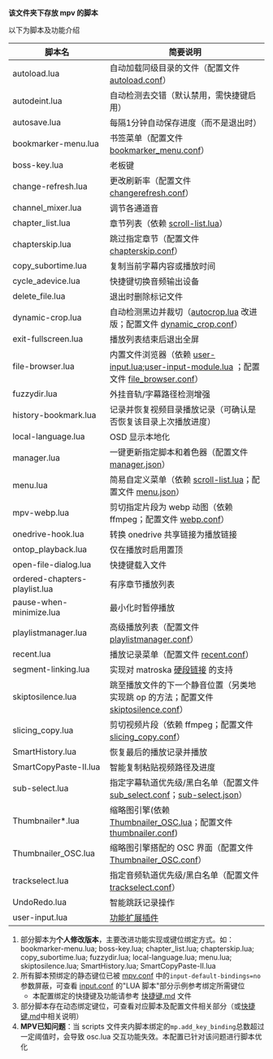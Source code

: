 **该文件夹下存放 mpv 的脚本**

以下为脚本及功能介绍

| 脚本名 | 简要说明 |
| --- | --- |
| autoload.lua | 自动加载同级目录的文件（配置文件 [autoload.conf](../script-opts/autoload.conf)） |
| autodeint.lua        | 自动检测去交错（默认禁用，需快捷键启用）       |
| autosave.lua         | 每隔1分钟自动保存进度（而不是退出时）    |
| bookmarker-menu.lua  | 书签菜单（配置文件 [bookmarker_menu.conf](../script-opts/bookmarker_menu.conf)） |
| boss-key.lua         | 老板键                                   |
| change-refresh.lua   | 更改刷新率（配置文件 [changerefresh.conf](../script-opts/changerefresh.conf)） |
| channel_mixer.lua    | 调节各通道音                             |
| chapter_list.lua | 章节列表（依赖 [scroll-list.lua](../script-modules/scroll-list.lua)） |
| chapterskip.lua | 跳过指定章节（配置文件 [chapterskip.conf](../script-opts/chapterskip.conf)） |
| copy_subortime.lua | 复制当前字幕内容或播放时间 |
| cycle_adevice.lua | 快捷键切换音频输出设备 |
| delete_file.lua | 退出时删除标记文件 |
| dynamic-crop.lua | 自动检测黑边并裁切（[autocrop.lua](https://github.com/mpv-player/mpv/blob/master/TOOLS/lua/autocrop.lua) 改进版；配置文件 [dynamic_crop.conf](../script-opts/dynamic_crop.conf)） |
| exit-fullscreen.lua | 播放列表结束后退出全屏 |
| file-browser.lua | 内置文件浏览器（依赖 [user-input.lua](../scripts/user-input.lua);[user-input-module.lua](../script-modules/user-input-module.lua) ；配置文件 [file_browser.conf](../script-opts/file_browser.conf)） |
| fuzzydir.lua | 外挂音轨/字幕路径检测增强 |
| history-bookmark.lua | 记录并恢复视频目录播放记录（可确认是否恢复该目录上次播放进度） |
| local-language.lua | OSD 显示本地化 |
| manager.lua | 一键更新指定脚本和着色器（配置文件 [manager.json](../manager.json)） |
| menu.lua | 简易自定义菜单（依赖 [scroll-list.lua](../script-modules/scroll-list.lua)；配置文件 [menu.json](../script-opts/menu.json)） |
| mpv-webp.lua | 剪切指定片段为 webp 动图（依赖 ffmpeg；配置文件 [webp.conf](../script-opts/webp.conf)） |
| onedrive-hook.lua | 转换 onedrive 共享链接为播放链接 |
| ontop_playback.lua            | 仅在播放时启用置顶                                           |
| open-file-dialog.lua | 快捷键载入文件                                               |
| ordered-chapters-playlist.lua | 有序章节播放列表 |
| pause-when-minimize.lua | 最小化时暂停播放 |
| playlistmanager.lua | 高级播放列表（配置文件 [playlistmanager.conf](../script-opts/playlistmanager.conf)） |
| recent.lua | 播放记录菜单（配置文件 [recent.conf](../script-opts/recent.conf)） |
| segment-linking.lua | 实现对 matroska [硬段链接](https://www.ietf.org/archive/id/draft-ietf-cellar-matroska-06.html#name-hard-linking) 的支持 |
| skiptosilence.lua | 跳至播放文件的下一个静音位置（另类地实现跳 op 的方法；配置文件 [skiptosilence.conf](../script-opts/skiptosilence.conf)） |
| slicing_copy.lua | 剪切视频片段（依赖 ffmpeg；配置文件 [slicing_copy.conf](../script-opts/slicing_copy.conf)） |
| SmartHistory.lua              | 恢复最后的播放记录并播放                                       |
| SmartCopyPaste-II.lua         | 智能复制粘贴视频路径及进度                                   |
| sub-select.lua | 指定字幕轨道优先级/黑白名单（配置文件 [sub_select.conf](../script-opts/sub_select.conf)；[sub-select.json](../script-opts/sub-select.json)） |
| Thumbnailer*.lua          | 缩略图引擎(依赖 [Thumbnailer_OSC.lua](../scripts/Thumbnailer_OSC.lua)；配置文件 [thumbnailer.conf](../script-opts/thumbnailer.conf)) |
| Thumbnailer_OSC.lua           | 缩略图引擎搭配的 OSC 界面（配置文件 [Thumbnailer_OSC.conf](../script-opts/Thumbnailer_OSC.conf)） |
| trackselect.lua               | 指定音频轨道优先级/黑白名单（配置文件 [trackselect.conf](../script-opts/trackselect.conf)） |
| UndoRedo.lua                  | 智能跳跃记录操作                                             |
| user-input.lua                | [功能扩展插件](https://github.com/CogentRedTester/mpv-user-input) |

1. 部分脚本为**个人修改版本**，主要改进功能实现或键位绑定方式。如：bookmarker-menu.lua; boss-key.lua; chapter_list.lua; chapterskip.lua; copy_subortime.lua; fuzzydir.lua; local-language.lua; menu.lua; skiptosilence.lua; SmartHistory.lua; SmartCopyPaste-II.lua
2. 所有脚本预绑定的静态键位已被 [mpv.conf](../mpv.conf) 中的`input-default-bindings=no`参数屏蔽，可查看 [input.conf](../input.conf)  的"LUA 脚本"部分示例参考绑定所需键位  
   - 本配置绑定的快捷键及功能请参考 [快捷键.md](../快捷键.md) 文件
3. 部分脚本存在动态绑定键位，可查看对应脚本及配置文件相关部分（或[快捷键.md](../快捷键.md)中相关说明）
4. **MPV已知问题**：当 scripts 文件夹内脚本绑定的`mp.add_key_binding`总数超过一定阈值时，会导致 osc.lua 交互功能失效。本配置已针对该问题进行脚本优化


